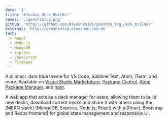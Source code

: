 ```yaml
---
date: '1'
title: 'Genshin Deck Builder'
cover: './genshintcg.png'
github: 'https://github.com/AlexShen101/genshin_tcg_deck_builder'
external: 'http://genshintcg.alexshen.com.de'
tech:
  - React
  - Node.js
  - MongoDB
  - Express
  - JavaScript
  - Firebase
---
```


A minimal, dark blue theme for VS Code, Sublime Text, Atom, iTerm, and more. Available on [Visual Studio Marketplace](https://marketplace.visualstudio.com/items?itemName=brittanychiang.halcyon-vscode), [Package Control](https://packagecontrol.io/packages/Halcyon%20Theme), [Atom Package Manager](https://atom.io/themes/halcyon-syntax), and [npm](https://www.npmjs.com/package/hyper-halcyon-theme).

A web app that acts as a deck manager for users, allowing them to build new decks, download current decks and share it with others using the [MERN stack] (MongoDB, Express, Node.js, React) with a [React, Bootstrap and Redux frontend] for global state management and responsive UI.
